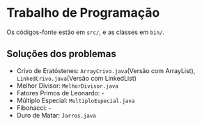# Trabalho de Programação

Os códigos-fonte estão em `src/`, e as classes em `bin/`.

## Soluções dos problemas

* Crivo de Eratóstenes: `ArrayCrivo.java`(Versão com ArrayList), `LinkedCrivo.java`(Versão com LinkedList)
* Melhor Divisor: `MelhorDivisor.java`
* Fatores Primos de Leonardo: -
* Múltiplo Especial: `MultiploEspecial.java`
* Fibonacci: -
* Duro de Matar: `Jarros.java`
